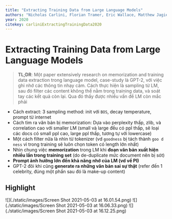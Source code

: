 ```yaml
---
title: "Extracting Training Data from Large Language Models"
authors: "Nicholas Carlini, Florian Tramer, Eric Wallace, Matthew Jagielski, Ariel Herbert-Voss, Katherine Lee, Adam Roberts, Tom Brown, Dawn Song, Ulfar Erlingsson, Alina Oprea, Colin Raffel"
year: 2020
citekey: carliniExtractingTrainingData2020
---
```


# Extracting Training Data from Large Language Models
> **TL;DR**: Một paper extensively research on memorization and training data extraction trong language model, case-study là GPT-2, với việc ghi nhớ các thông tin nhạy cảm. Cách thực hiện là sampling từ LM, sau đó filter các content không thể nằm trong training data, và soát tay các kết quả còn lại. Qua đó thấy được nhiều vấn đề LM còn mắc phải

 - Cách extract: 3 sampling method: init với `BOS`, decay temperature, prompt từ internet
 - Cách tìm ra văn bản bị memorization: Dựa vào perplexity thấp, zlib, và correlation cao với smaller LM (small và large đều có ppl thấp, sẽ loại các docs có small ppl cao, large ppl thấp, tương tự với lowercase)
 - Một cách filter nữa là nhìn từ tokenizer (vd `goodness` bị tách thành `goo d ness` vì trong training sẽ luôn chọn token có length lớn nhất)
  - Nhìn chung việc **memorization** trong LM khi **đoạn văn bản xuất hiện nhiều lần trong training set** (do de-duplicate mức document nên bị sót)
  - **Prompt ảnh hưởng lớn đến khả năng nhớ của LM (vd về PI)**
  - GPT-2 đôi khi cũng **generate ra những văn bản sai sự thật** (refer đến 1 celebrity, đúng một phần sau đó là make-up content)
## Highlight
![](./static/images/Screen Shot 2021-05-03 at 16.01.54.png)
![](./static/images/Screen Shot 2021-05-03 at 16.06.33.png)
![](./static/images/Screen Shot 2021-05-03 at 16.12.25.png)
